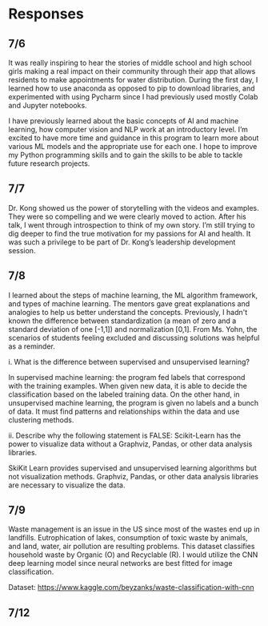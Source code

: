 # Responses

## 7/6
It was really inspiring to hear the stories of middle school and high school girls making a real impact on their community through their app that allows residents to make appointments for water distribution. During the first day, I learned how to use anaconda as opposed to pip to download libraries, and experimented with using Pycharm since I had previously used mostly Colab and Jupyter notebooks.

I have previously learned about the basic concepts of AI and machine learning, how computer vision and NLP work at an introductory level. I’m excited to have more time and guidance in this program to learn more about various ML models and the appropriate use for each one. I hope to improve my Python programming skills and to gain the skills to be able to tackle future research projects.
##

## 7/7
Dr. Kong showed us the power of storytelling with the videos and examples. They were so compelling and we were clearly moved to action. After his talk, I went through introspection to think of my own story. I’m still trying to dig deeper to find the true motivation for my passions for AI and health. It was such a privilege to be part of Dr. Kong’s leadership development session.
##

## 7/8
I learned about the steps of machine learning, the ML algorithm framework, and types of machine learning. The mentors gave great explanations and analogies to help us better understand the concepts. Previously, I hadn't known the difference between standardization (a mean of zero and a standard deviation of one [-1,1]) and normalization [0,1]. From Ms. Yohn, the scenarios of students feeling excluded and discussing solutions was helpful as a reminder. 

i. What is the difference between supervised and unsupervised learning?

In supervised machine learning: the program fed labels that correspond with the training examples. When given new data, it is able to decide the classification based on the labeled training data. On the other hand, in unsupervised machine learning, the program is given no labels and a bunch of data. It must find patterns and relationships within the data and use clustering methods.

ii. Describe why the following statement is FALSE: Scikit-Learn has the power to visualize data without a Graphviz, Pandas, or other data analysis libraries.

SkiKit Learn provides supervised and unsupervised learning algorithms but not visualization methods. Graphviz, Pandas, or other data analysis libraries are necessary to visualize the data.
##

## 7/9
Waste management is an issue in the US since most of the wastes end up in landfills. Eutrophication of lakes, consumption of toxic waste by animals, and land, water, air pollution are resulting problems. This dataset classifies household waste by Organic (O) and Recyclable (R). I would utilize the CNN deep learning model since neural networks are best fitted for image classification. 

Dataset: https://www.kaggle.com/beyzanks/waste-classification-with-cnn
##

## 7/12

##
